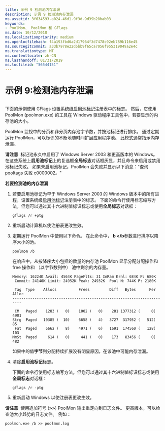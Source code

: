 ```yaml
---
title: 示例 9 检测池内存泄漏
description: 示例 9 检测池内存泄漏
ms.assetid: 3f634593-a024-46d1-9f3d-9d39b28bab03
keywords:
- PoolMon、 PoolMon 和 GFlags
ms.date: 10/12/2018
ms.localizationpriority: medium
ms.openlocfilehash: f4a193fbd6a2d17964f3d7478c92eb789b116e45
ms.sourcegitcommit: a33b7978e22d5bb9f65ca7056f955319049a2e4c
ms.translationtype: MT
ms.contentlocale: zh-CN
ms.lasthandoff: 01/31/2019
ms.locfileid: "56544151"
---
```

# <a name="example-9-detecting-a-pool-memory-leak"></a>示例 9:检测池内存泄漏


## <span id="ddk_example_9___detecting_a_pool_memory_leak_dtools"></span><span id="DDK_EXAMPLE_9___DETECTING_A_POOL_MEMORY_LEAK_DTOOLS"></span>


下面的示例使用 GFlags 设置系统级[启用池标记](enable-pool-tagging.md)注册表中的标志。 然后，它使用 PoolMon (poolmon.exe) 的工具在 Windows 驱动程序工具包中，若要显示的内存池的大小。

PoolMon 监视中的分页和非分页内存池字节数，并按池标记进行排序。 通过定期运行 PoolMon，可以标识的不断地随时间扩展应用程序池。 此模式通常指示内存泄漏。

**请注意**  标记池永久中启用了 Windows Server 2003 和更高版本的 Windows。 在这些系统上**启用池标记**上的复选框**全局标志**对话框灰显，并且命令来启用或禁用池标记失败。
如果未启用池标记，PoolMon 会失败并显示以下消息："查询 pooltags 失败 c0000002。"

 

**若要检测池的内存泄漏**

1.  若要启用池标记为早于 Windows Server 2003 的 Windows 版本中的所有进程，设置系统级[启用池标记](enable-pool-tagging.md)注册表中的标志。 下面的命令行使用标志缩写方法，但您可以通过其十六进制值标识标志或使用**全局标志**对话框：
    ```console
    gflags /r +ptg 
    ```

2.  重新启动计算机以使注册表更改生效。

3.  定期运行 PoolMon 中使用以下命令。 在此命令中， **b </b**参数进行排序以降序大小的池。

    ```console
    poolmon /b 
    ```

    在响应中，从按降序大小包括的数量的内存池 PoolMon 显示分配分配操作和 free 操作和 （以字节数列中） 池中剩余的内存量。

    ```console
    Memory: 16224K Avail: 4564K PageFlts: 31 InRam Krnl: 684K P: 680K
     Commit: 24140K Limit: 24952K Peak: 24932K  Pool N: 744K P: 2180K

     Tag  Type    Allocs          Frees         Diff   Bytes      Per Alloc
    -----------------------------------------------------------------------

     CM   Paged    1283 (   0)    1002 (   0)    281 1377312 (     0) 4901
    Strg  Paged   10385 (  10)    6658 (   4)   3727  317952 (   512)   85
     Fat  Paged    6662 (   8)    4971 (   6)   1691  174560 (   128)  103
    MmSt  Paged     614 (   0)     441 (   0)    173   83456 (     0)  482
    ```

    如果中的值**字节**列分配持续扩展没有明显原因，在该池中可能内存泄漏。

4.  清除**启用池标记**标志。

    下面的命令行使用标志缩写方法，但您可以通过其十六进制值标识标志或使用**全局标志**对话框：

    ```console
    gflags /r -ptg 
    ```

5.  重新启动 Windows 以使注册表更改生效。

**请注意**  使用追加符号 (**&gt;&gt;**) PoolMon 输出重定向到日志文件。 更高版本，可以检查池大小趋势的日志文件。 例如：

 

```console
poolmon.exe /b >> poolmon.log 
```

 

 





